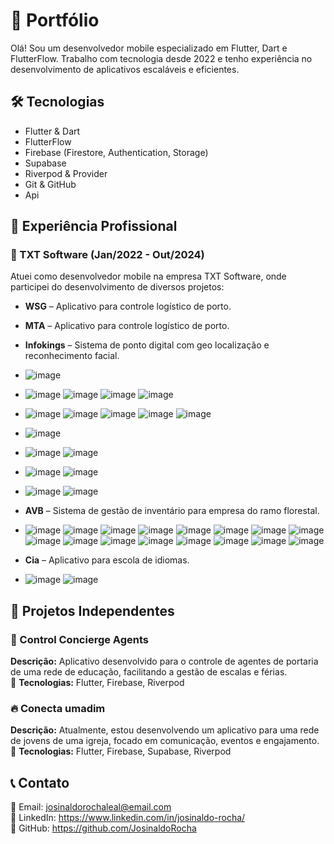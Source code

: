 # 🚀 Portfólio

Olá! Sou um desenvolvedor mobile especializado em Flutter, Dart e FlutterFlow. Trabalho com tecnologia desde 2022 e tenho experiência no desenvolvimento de aplicativos escaláveis e eficientes.  

## 🛠️ Tecnologias  
- Flutter & Dart  
- FlutterFlow  
- Firebase (Firestore, Authentication, Storage)
- Supabase
- Riverpod & Provider  
- Git & GitHub
- Api  

## 💼 Experiência Profissional  

### 🏢 TXT Software (Jan/2022 - Out/2024)  
Atuei como desenvolvedor mobile na empresa TXT Software, onde participei do desenvolvimento de diversos projetos:  

- **WSG** – Aplicativo para controle logístico de porto.
  
- **MTA** – Aplicativo para controle logístico de porto.
 
- **Infokings** – Sistema de ponto digital com geo localização e reconhecimento facial.
- ![image](https://github.com/user-attachments/assets/67956ad8-e3f2-4157-aee6-53744f0decad)
  
- ![image](https://github.com/user-attachments/assets/0715cc47-51e7-4d77-993c-f3b881947f9c) ![image](https://github.com/user-attachments/assets/a57bdf65-1efa-40c6-8f40-aca23790d3de) ![image](https://github.com/user-attachments/assets/f558bcb0-2cec-47ca-9111-dc33ba1bcbdd) ![image](https://github.com/user-attachments/assets/6e3cb638-9c78-45d7-abf6-64dbaa0931f2)

- ![image](https://github.com/user-attachments/assets/821591d0-2f16-4e0e-921f-08981709cfd6) ![image](https://github.com/user-attachments/assets/90a0c34e-e664-411d-b76a-9f5d4102caf5) ![image](https://github.com/user-attachments/assets/ce19a222-edf3-460f-95c1-b4a95f176c2a) ![image](https://github.com/user-attachments/assets/268b28b3-b145-4cf5-bd78-7ffad656547f) ![image](https://github.com/user-attachments/assets/cf1148c1-01c7-46a6-a026-b7f4d03bf9b1)

- ![image](https://github.com/user-attachments/assets/4ea0013f-7003-420a-8734-6927aa6bed9b)

- ![image](https://github.com/user-attachments/assets/3195620b-6bd8-409c-85c2-26c292402ccb) ![image](https://github.com/user-attachments/assets/9bebce08-03c5-44a7-addf-eeb14dc7eb1c)

- ![image](https://github.com/user-attachments/assets/01f08264-5a73-4f5d-af05-1ceca9a302b1) ![image](https://github.com/user-attachments/assets/689e03ca-e679-4597-801e-c29f029ff7a0)

- ![image](https://github.com/user-attachments/assets/6aba7d07-3f82-4e24-af00-8097c7696477) ![image](https://github.com/user-attachments/assets/598b831a-2d26-464f-8812-19e15bcf52bf)

- **AVB** – Sistema de gestão de inventário para empresa do ramo florestal.
- ![image](https://github.com/user-attachments/assets/7e19f413-14f8-4cb1-9163-32aa21db5b6a) ![image](https://github.com/user-attachments/assets/bd986da5-1da1-4462-b0c3-b87c68088658) ![image](https://github.com/user-attachments/assets/9a3eb3fc-ffd6-4fd1-a846-5061f43f8ba6) ![image](https://github.com/user-attachments/assets/32ebbac2-6cdc-4cfa-9f58-925671ad430a) ![image](https://github.com/user-attachments/assets/306db623-c106-4ccf-97fa-5cdef1424196) ![image](https://github.com/user-attachments/assets/425e80d8-5281-46f8-92d1-72bfc4281f82) ![image](https://github.com/user-attachments/assets/25dba516-33f5-40e7-b6c5-2f554b8cc146) ![image](https://github.com/user-attachments/assets/f44839c0-6a7d-4c02-8417-31a8eacb0e8e) ![image](https://github.com/user-attachments/assets/ee3320df-04f8-45cd-8ed0-98bd9dd1e995) 
 ![image](https://github.com/user-attachments/assets/87a7b844-ba6c-48a0-b0ff-87dbd64dd16e)
 ![image](https://github.com/user-attachments/assets/d67d1853-05e3-4c0f-91ee-7d7a5054611b) ![image](https://github.com/user-attachments/assets/4c33ce1a-0f0e-4a3c-b4bd-749215af081a) ![image](https://github.com/user-attachments/assets/ceb4ca57-3dec-4994-bf83-e0f9e60a3aeb) ![image](https://github.com/user-attachments/assets/b7bef94a-fe3b-4de1-bb6c-d880262a8e59) ![image](https://github.com/user-attachments/assets/57501ecd-e7db-431a-8b97-af14f9a7a042) ![image](https://github.com/user-attachments/assets/87eccbf3-1a8a-4e6f-aa2f-b0394360ede8) 











- **Cia** – Aplicativo para escola de idiomas.
- ![image](https://github.com/user-attachments/assets/c641f26e-592c-4a5e-8e87-9f3675b34ee6)  ![image](https://github.com/user-attachments/assets/1155528b-18f2-418d-81f0-4232850105f7) 



## 📌 Projetos Independentes  

### 📱 Control Concierge Agents  
**Descrição:** Aplicativo desenvolvido para o controle de agentes de portaria de uma rede de educação, facilitando a gestão de escalas e férias.  
📌 **Tecnologias:** Flutter, Firebase, Riverpod  

### 🔥 Conecta umadim  
**Descrição:** Atualmente, estou desenvolvendo um aplicativo para uma rede de jovens de uma igreja, focado em comunicação, eventos e engajamento.  
📌 **Tecnologias:** Flutter, Firebase, Supabase, Riverpod  

## 📞 Contato  
📧 Email: josinaldorochaleal@email.com  
💼 LinkedIn: https://www.linkedin.com/in/josinaldo-rocha/  
📂 GitHub: https://github.com/JosinaldoRocha  
